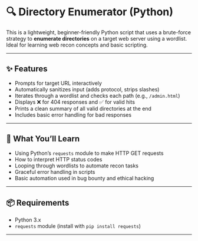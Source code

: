 # 🔍 Directory Enumerator (Python)

This is a lightweight, beginner-friendly Python script that uses a brute-force strategy to **enumerate directories** on a target web server using a wordlist. Ideal for learning web recon concepts and basic scripting.

---

## ✨ Features

- Prompts for target URL interactively
- Automatically sanitizes input (adds protocol, strips slashes)
- Iterates through a wordlist and checks each path (e.g., `/admin.html`)
- Displays ❌ for 404 responses and ✅ for valid hits
- Prints a clean summary of all valid directories at the end
- Includes basic error handling for bad responses

---

## 🧠 What You’ll Learn

- Using Python’s `requests` module to make HTTP GET requests
- How to interpret HTTP status codes
- Looping through wordlists to automate recon tasks
- Graceful error handling in scripts
- Basic automation used in bug bounty and ethical hacking

---

## 📦 Requirements

- Python 3.x
- `requests` module (install with `pip install requests`)

---
